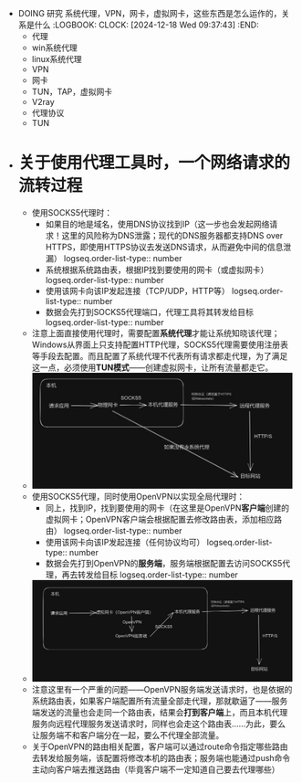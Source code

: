 - DOING 研究 系统代理，VPN，网卡，虚拟网卡，这些东西是怎么运作的，关系是什么
  :LOGBOOK:
  CLOCK: [2024-12-18 Wed 09:37:43]
  :END:
	- 代理
	- win系统代理
	- linux系统代理
	- VPN
	- 网卡
	- TUN，TAP，虚拟网卡
	- V2ray
	- 代理协议
	- TUN
- # 关于使用代理工具时，一个网络请求的流转过程
	- 使用SOCKS5代理时：
		- 如果目的地是域名，使用DNS协议找到IP（这一步也会发起网络请求！这里的风险称为DNS泄露；现代的DNS服务器都支持DNS over HTTPS，即使用HTTPS协议去发送DNS请求，从而避免中间的信息泄漏）
		  logseq.order-list-type:: number
		- 系统根据系统路由表，根据IP找到要使用的网卡（或虚拟网卡）
		  logseq.order-list-type:: number
		- 使用该网卡向该IP发起连接（TCP/UDP，HTTP等）
		  logseq.order-list-type:: number
		- 数据会先打到SOCKS5代理端口，代理工具将其转发给目标
		  logseq.order-list-type:: number
	- 注意上面直接使用代理时，需要配置**系统代理**才能让系统知晓该代理；Windows从界面上只支持配置HTTP代理，SOCKS5代理需要使用注册表等手段去配置。而且配置了系统代理不代表所有请求都走代理，为了满足这一点，必须使用**TUN模式**——创建虚拟网卡，让所有流量都走它。
	- ![image.png](../assets/image_1734534624663_0.png)
	- 使用SOCKS5代理，同时使用OpenVPN以实现全局代理时：
		- 同上，找到IP，找到要使用的网卡（在这里是OpenVPN**客户端**创建的虚拟网卡；OpenVPN客户端会根据配置去修改路由表，添加相应路由）
		  logseq.order-list-type:: number
		- 使用该网卡向该IP发起连接（任何协议均可）
		  logseq.order-list-type:: number
		- 数据会先打到OpenVPN的**服务端**，服务端根据配置去访问SOCKS5代理，再去转发给目标
		  logseq.order-list-type:: number
	- ![image.png](../assets/image_1734534724751_0.png)
	- 注意这里有一个严重的问题——OpenVPN服务端发送请求时，也是依据的系统路由表，如果客户端配置所有流量全部走代理，那就歇逼了——服务端发送的流量也会走同一个路由表，结果会**打到客户端**上，而且本机代理服务向远程代理服务发送请求时，同样也会走这个路由表……为此，要么让服务端不和客户端分在一起，要么不代理全部流量。
	- 关于OpenVPN的路由相关配置，客户端可以通过route命令指定哪些路由去转发给服务端，该配置将修改本机的路由表；服务端也能通过push命令主动向客户端去推送路由（毕竟客户端不一定知道自己要去代理哪些）